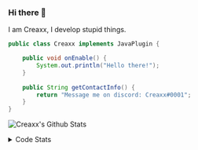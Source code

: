 ### Hi there 👋

I am Creaxx, I develop stupid things. 

```java
public class Creaxx implements JavaPlugin {

    public void onEnable() {
        System.out.println("Hello there!");
    }
    
    public String getContactInfo() {
        return "Message me on discord: Creaxx#0001";
    }
}
```

![Creaxx's Github Stats](https://github-readme-stats.vercel.app/api?username=CreaxxOG&show_icons=true&theme=dark&count_private=true)

<details>
  <summary>Code Stats</summary>

<!--START_SECTION:waka-->
![Code Time](http://img.shields.io/badge/Code%20Time-1%2C264%20hrs%2054%20mins-blue)

![Lines of code](https://img.shields.io/badge/From%20Hello%20World%20I%27ve%20Written-504.8%20thousand%20lines%20of%20code-blue)

**🐱 My GitHub Data** 

> 📦 66.3 kB Used in GitHub's Storage 
 > 
> 🏆 1,533 Contributions in the Year 2023
 > 
> 🚫 Not Opted to Hire
 > 
> 📜 4 Public Repositories 
 > 
> 🔑 2 Private Repositories 
 > 
**I'm an Early 🐤** 

```text
🌞 Morning                279 commits         ██░░░░░░░░░░░░░░░░░░░░░░░   07.13 % 
🌆 Daytime                1683 commits        ███████████░░░░░░░░░░░░░░   42.99 % 
🌃 Evening                1892 commits        ████████████░░░░░░░░░░░░░   48.33 % 
🌙 Night                  61 commits          ░░░░░░░░░░░░░░░░░░░░░░░░░   01.56 % 
```
📅 **I'm Most Productive on Saturday** 

```text
Monday                   466 commits         ███░░░░░░░░░░░░░░░░░░░░░░   11.90 % 
Tuesday                  561 commits         ████░░░░░░░░░░░░░░░░░░░░░   14.33 % 
Wednesday                587 commits         ████░░░░░░░░░░░░░░░░░░░░░   14.99 % 
Thursday                 618 commits         ████░░░░░░░░░░░░░░░░░░░░░   15.79 % 
Friday                   363 commits         ██░░░░░░░░░░░░░░░░░░░░░░░   09.27 % 
Saturday                 727 commits         █████░░░░░░░░░░░░░░░░░░░░   18.57 % 
Sunday                   593 commits         ████░░░░░░░░░░░░░░░░░░░░░   15.15 % 
```


📊 **This Week I Spent My Time On** 

```text
💬 Programming Languages: 
Java                     7 hrs 48 mins       ██████████████████████░░░   88.75 % 
XML                      37 mins             ██░░░░░░░░░░░░░░░░░░░░░░░   07.07 % 
Kotlin                   20 mins             █░░░░░░░░░░░░░░░░░░░░░░░░   03.93 % 
YAML                     0 secs              ░░░░░░░░░░░░░░░░░░░░░░░░░   00.10 % 
GitIgnore file           0 secs              ░░░░░░░░░░░░░░░░░░░░░░░░░   00.10 % 

🔥 Editors: 
IntelliJ                 8 hrs 47 mins       █████████████████████████   100.00 % 
```

**I Mostly Code in Java** 

```text
Java                     55 repos            ████████████████████░░░░░   80.88 % 
Kotlin                   8 repos             ███░░░░░░░░░░░░░░░░░░░░░░   11.76 % 
CSS                      2 repos             █░░░░░░░░░░░░░░░░░░░░░░░░   02.94 % 
TypeScript               2 repos             █░░░░░░░░░░░░░░░░░░░░░░░░   02.94 % 
EJS                      1 repo              ░░░░░░░░░░░░░░░░░░░░░░░░░   01.47 % 
```




 Last Updated on 21/05/2023 01:40:11 UTC
<!--END_SECTION:waka-->
</details>
